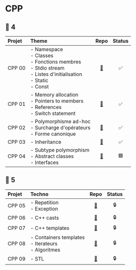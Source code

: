 # CPP
## 🔵 4
| **Projet** | **Theme**                                                                                              | **Repo**                                      | **Status** |
|:-----------|:-------------------------------------------------------------------------------------------------------|:----------------------------------------------:|:----------:|
| CPP 00     | - Namespace<br>- Classes<br>- Fonctions membres<br>- Stdio stream<br>- Listes d'initialisation<br>- Static<br>- Const | [🔗](https://github.com/Madness807/CPP_00)    | ✅        |
| CPP 01     | - Memory allocation<br>- Pointers to members<br>- References<br>- Switch statement                     | [🔗](https://github.com/Madness807/CPP_01)    | ✅        |
| CPP 02     | - Polymorphisme ad-hoc<br>- Surcharge d'opérateurs<br>- Forme canonique                               | [🔗](https://github.com/Madness807/CPP_02)    | ✅        |
| CPP 03     | - Inheritance                                                                                          | [🔗](https://github.com/Madness807/CPP_03)    | ✅        |
| CPP 04     | - Subtype polymorphism<br>- Abstract classes<br>- Interfaces                                          | [🔗](https://github.com/Madness807/CPP_04)    | 🟩         |

## 🔵 5
| **Projet** | **Techno**                                                                                            | **Repo**                                      | **Status** |
|:-----------|:-----------------------------------------------------------------------------------------------------|:----------------------------------------------:|:----------:|
| CPP 05     | - Repetition<br>- Exception                                                                           | [🔗](https://github.com/Madness807/CPP_05)    | 🔒        |
| CPP 06     | - C++ casts                                                                                          | [🔗](https://github.com/Madness807/CPP_06)    | 🔒        |
| CPP 07     | - C++ templates                                                                                      | [🔗](https://github.com/Madness807/CPP_07)    | 🔒        |
| CPP 08     | - Containers templates<br>- Iterateurs<br>- Algoritmes                                               | [🔗](https://github.com/Madness807/CPP_08)    | 🔒        |
| CPP 09     | - STL                                                                                                | [🔗](https://github.com/Madness807/CPP_09)    | 🔒        |

